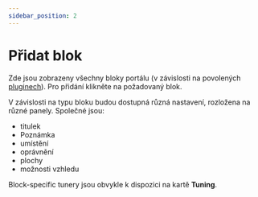 ```yaml
---
sidebar_position: 2
---
```


# Přidat blok
Zde jsou zobrazeny všechny bloky portálu (v závislosti na povolených [pluginech](/plugins/manage)). Pro přidání klikněte na požadovaný blok.

V závislosti na typu bloku budou dostupná různá nastavení, rozložena na různé panely. Společné jsou:
* titulek
* Poznámka
* umístění
* oprávnění
* plochy
* možnosti vzhledu

Block-specific tunery jsou obvykle k dispozici na kartě **Tuning**.